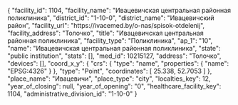 {
    "facility_id": 1104,
    "facility_name": "Ивацевичская центральная районная поликлиника",
    "district_id": "1-10-0",
    "district_name": "Ивацевичский район",
    "facility_url": "https:\/\/ivacemed.by\/o-nas\/spisok-otdelenij",
    "facility_address": "Толочко",
    "title": "Ивацевичская центральная районная поликлиника",
    "facility_type": "Поликлиника",
    "ap_1": "10",
    "name": "Ивацевичская центральная районная поликлиника",
    "state": "public institution",
    "stats": [],
    "med_id": 10215127,
    "address": "Толочко",
    "devices": [],
    "coord_x_y": {
        "crs": {
            "type": "name",
            "properties": {
                "name": "EPSG:4326"
            }
        },
        "type": "Point",
        "coordinates": [
            25.338,
            52.7053
        ]
    },
    "place_name": "Ивацевичи",
    "place_type": "city",
    "localties_key": 12,
    "year_of_closing": null,
    "year_of_opening": "0",
    "healthcare_facility_key": 1104,
    "administrative_division_id": "1-10-0"
}